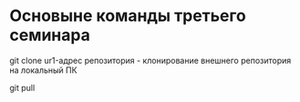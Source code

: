 # Основыне команды третьего семинара 

git clone ur1-адрес репозитория - клонирование внешнего репозитория на локальный ПК

git pull